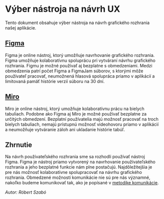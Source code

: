 # Výber nástroja na návrh UX

Tento dokument obsahuje výber nástroja na návrh grafického rozhrania našej aplikácie. 

## [Figma](https://www.figma.com/)

Figma je online nástroj, ktorý umožňuje navrhovanie grafického rozhrania. Figma umožňuje kolaboratívnu spoluprácu pri vytváraní návrhu grafického rozhrania. Figmu je možné používať aj bezplatne s obmedzeniami. Medzi obmedzenia patrí počet Figma a FigmaJam súborov, s ktorými môže používateľ pracovať, neumožnená hlasová spolupráca priamo v aplikácií a limitovaná
pamäť histórie verzií súboru na 30 dní.

## [Miro](https://miro.com/)

Miro je online nástroj, ktorý umožňuje kolaboratívnu prácu na bielych tabuliach. Podobne ako Figma aj Miro je možné používať bezplatne za určitých obmedzení. Bezplatní používatelia majú možnosť pracovať na troch bielych tabuliach, nemajú prístupnú možnosť videohovoru priamo v aplikácií a neumožňuje vytváranie záloh ani ukladanie histórie tabúľ. 

## Zhrnutie

Na návrh používateľského rozhrania sme sa rozhodli používať nástroj Figma. Figma je nástroj priamo vytvorený na navrhovanie používateľského rozhrania a jeho bezplatné funkcie nám plne postačujú. Najdôležitejšia je pre nás možnosť kolaboratívne spolupracovať na návrhu grafického rozhrania. Obmedzené možnosti komunikácie nie sú pre nás významné, nakoľko budeme komunikovať tak, ako je popísané v [metodike komunikácie](../../methodology/communication.md).

*Autor: Róbert Szabó*
